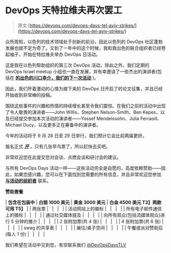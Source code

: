 # DevOps 天特拉维夫再次罢工

> 原文:[https://devops.com/devops-days-tel-aviv-strikes/](https://devops.com/devops-days-tel-aviv-strikes/)

众所周知，以色列的技术领域处于创新的前沿，因此以色列的 DevOps 社区蓬勃发展也就不足为奇了。又到了一年中的这个时候，我和我出色的联合组织者已经卷起袖子，开始在特拉维夫举办 DevOps 日活动。

这是我在以色列帮助组织的第三次 DevOps 活动，除此之外，我们定期的 DevOps Israel meetup 小组也一直在发展，并有幸邀请了一些杰出的演讲者(包括在 **[的出色的川口幸介，我们的下一次活动](https://www.meetup.com/devops-in-israel/events/189974582/)** )。

因此，我们怀着激动的心情为接下来的 DevOps 日开启了的论文征集，并且已经开始收到非常棒的投稿。

围绕这些事件的兴趣和热情的持续增长甚至令我们震惊。在我们之前的活动中出现了令人敬畏的演讲者——John Willis、Stephen Nelson-Smith、Ben Kepes，以及已经提交参加本次活动的演讲者——Yossef Mendelssohn、Julia Ferraoili、Michael Ducy，以及更多正在筹备中的演讲者。

今年的活动将于 9 月 28 日至 29 日举行，我们预计它会比前两届更好。

报名正式 ***[开](http://devopsdays.org/events/2014-telaviv/registration/)*** 。只有几张早鸟票了，所以赶快去买吧。

非常欢迎您在此提交您对会谈、点燃会谈和研讨会的建议。

与所有 DevOps Days 活动一样——这些活动完全是自愿的，高度依赖赞助——因此，如果您感兴趣，您可以在下面找到您需要的所有信息，并且非常欢迎您参加 **[与活动的组织者](/cdn-cgi/l/email-protection#4b24392c2a2522312e3938662238392a2e2766797b7a7f0b2f2e3d243b382f2a32386524392c74383e29212e283f76026c2f6e797b2722202e6e797b3f246e797b232e2a396e797b2624392e6e797b2a29243e3f6e797b383b242538243922252c6e797b0f2e3d043b386e797b0f2a32386e797b1f2e276e797b0a3d223d6a)** 联系。

**赞助套餐**

| **包含在包装中** | **白银
1000 美元** | **黄金
3000 美元** | **白金
4500 美元
T3】两款可用 T5】** |
| 两张票 |   |   |   |
| 活动网站上的徽标 |   |   |   |
| 所有电子邮件通信上的徽标 |   |   |   |
| 通过社交媒体提及 |   |   |   |
| 向所有观众(包括流媒体观众)进行 5 分钟的推介 |   |   |   |
| 2 张附加票(共 4 张) |   |   |   |
| 4 张附加票(共 6 张) |   |   |   |
| swag 的共享表 |   |   |   |
| 展位/桌子空间 |   |   |   |
| 午餐或派对赞助后(每人 1 份) |   |   |   |

我们希望在活动中见到您。有空联系我们 [@DevOpsDaysTLV](https://www.twitter.com/DevOpsDaysTLV)